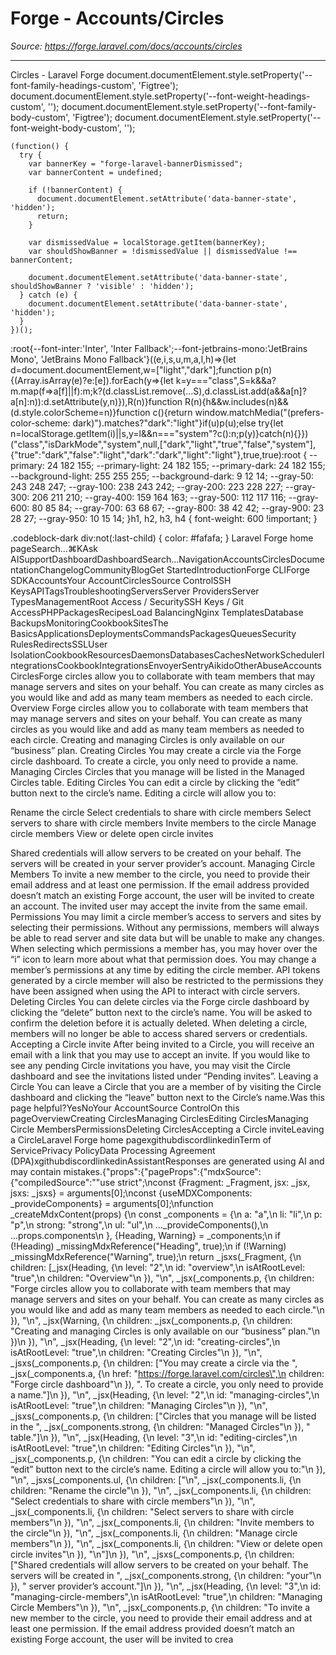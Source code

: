 # Forge - Accounts/Circles

*Source: https://forge.laravel.com/docs/accounts/circles*

---

Circles - Laravel Forge
              document.documentElement.style.setProperty('--font-family-headings-custom', 'Figtree');
              document.documentElement.style.setProperty('--font-weight-headings-custom', '');
              document.documentElement.style.setProperty('--font-family-body-custom', 'Figtree');
              document.documentElement.style.setProperty('--font-weight-body-custom', '');
            
    (function() {
      try {
        var bannerKey = "forge-laravel-bannerDismissed";
        var bannerContent = undefined;
        
        if (!bannerContent) {
          document.documentElement.setAttribute('data-banner-state', 'hidden');
          return;
        }
        
        var dismissedValue = localStorage.getItem(bannerKey);
        var shouldShowBanner = !dismissedValue || dismissedValue !== bannerContent;
        
        document.documentElement.setAttribute('data-banner-state', shouldShowBanner ? 'visible' : 'hidden');
      } catch (e) {
        document.documentElement.setAttribute('data-banner-state', 'hidden');
      }
    })();
  :root{--font-inter:'Inter', 'Inter Fallback';--font-jetbrains-mono:'JetBrains Mono', 'JetBrains Mono Fallback'}((e,i,s,u,m,a,l,h)=>{let d=document.documentElement,w=["light","dark"];function p(n){(Array.isArray(e)?e:[e]).forEach(y=>{let k=y==="class",S=k&&a?m.map(f=>a[f]||f):m;k?(d.classList.remove(...S),d.classList.add(a&&a[n]?a[n]:n)):d.setAttribute(y,n)}),R(n)}function R(n){h&&w.includes(n)&&(d.style.colorScheme=n)}function c(){return window.matchMedia("(prefers-color-scheme: dark)").matches?"dark":"light"}if(u)p(u);else try{let n=localStorage.getItem(i)||s,y=l&&n==="system"?c():n;p(y)}catch(n){}})("class","isDarkMode","system",null,["dark","light","true","false","system"],{"true":"dark","false":"light","dark":"dark","light":"light"},true,true):root {
    --primary: 24 182 155;
    --primary-light: 24 182 155;
    --primary-dark: 24 182 155;
    --background-light: 255 255 255;
    --background-dark: 9 12 14;
    --gray-50: 243 248 247;
    --gray-100: 238 243 242;
    --gray-200: 223 228 227;
    --gray-300: 206 211 210;
    --gray-400: 159 164 163;
    --gray-500: 112 117 116;
    --gray-600: 80 85 84;
    --gray-700: 63 68 67;
    --gray-800: 38 42 42;
    --gray-900: 23 28 27;
    --gray-950: 10 15 14;
  }h1, h2, h3, h4 {
    font-weight: 600 !important;
}

.codeblock-dark div:not(:last-child) {
    color: #fafafa;
}
Laravel Forge home pageSearch...⌘KAsk AISupportDashboardDashboardSearch...NavigationAccountsCirclesDocumentationChangelogCommunityBlogGet StartedIntroductionForge CLIForge SDKAccountsYour AccountCirclesSource ControlSSH KeysAPITagsTroubleshootingServersServer ProvidersServer TypesManagementRoot Access / SecuritySSH Keys / Git AccessPHPPackagesRecipesLoad BalancingNginx TemplatesDatabase BackupsMonitoringCookbookSitesThe BasicsApplicationsDeploymentsCommandsPackagesQueuesSecurity RulesRedirectsSSLUser IsolationCookbookResourcesDaemonsDatabasesCachesNetworkSchedulerIntegrationsCookbookIntegrationsEnvoyerSentryAikidoOtherAbuseAccountsCirclesForge circles allow you to collaborate with team members that may manage servers and sites on your behalf. You can create as many circles as you would like and add as many team members as needed to each circle.​Overview
Forge circles allow you to collaborate with team members that may manage servers and sites on your behalf. You can create as many circles as you would like and add as many team members as needed to each circle.
Creating and managing Circles is only available on our “business” plan.
​Creating Circles
You may create a circle via the Forge circle dashboard. To create a circle, you only need to provide a name.
​Managing Circles
Circles that you manage will be listed in the Managed Circles table.
​Editing Circles
You can edit a circle by clicking the “edit” button next to the circle’s name. Editing a circle will allow you to:

Rename the circle
Select credentials to share with circle members
Select servers to share with circle members
Invite members to the circle
Manage circle members
View or delete open circle invites

Shared credentials will allow servers to be created on your behalf. The servers will be created in your server provider’s account.
​Managing Circle Members
To invite a new member to the circle, you need to provide their email address and at least one permission. If the email address provided doesn’t match an existing Forge account, the user will be invited to create an account. The invited user may accept the invite from the same email.
​Permissions
You may limit a circle member’s access to servers and sites by selecting their permissions. Without any permissions, members will always be able to read server and site data but will be unable to make any changes.
When selecting which permissions a member has, you may hover over the “i” icon to learn more about what that permission does. You may change a member’s permissions at any time by editing the circle member.
API tokens generated by a circle member will also be restricted to the permissions they have been assigned when using the API to interact with circle servers.
​Deleting Circles
You can delete circles via the Forge circle dashboard by clicking the “delete” button next to the circle’s name. You will be asked to confirm the deletion before it is actually deleted.
When deleting a circle, members will no longer be able to access shared servers or credentials.
​Accepting a Circle invite
After being invited to a Circle, you will receive an email with a link that you may use to accept an invite.
If you would like to see any pending Circle invitations you have, you may visit the Circle dashboard and see the invitations listed under “Pending invites”.
​Leaving a Circle
You can leave a Circle that you are a member of by visiting the Circle dashboard and clicking the “leave” button next to the Circle’s name.Was this page helpful?YesNoYour AccountSource ControlOn this pageOverviewCreating CirclesManaging CirclesEditing CirclesManaging Circle MembersPermissionsDeleting CirclesAccepting a Circle inviteLeaving a CircleLaravel Forge home pagexgithubdiscordlinkedinTerm of ServicePrivacy PolicyData Processing Agreement (DPA)xgithubdiscordlinkedinAssistantResponses are generated using AI and may contain mistakes.{"props":{"pageProps":{"mdxSource":{"compiledSource":"\"use strict\";\nconst {Fragment: _Fragment, jsx: _jsx, jsxs: _jsxs} = arguments[0];\nconst {useMDXComponents: _provideComponents} = arguments[0];\nfunction _createMdxContent(props) {\n  const _components = {\n    a: \"a\",\n    li: \"li\",\n    p: \"p\",\n    strong: \"strong\",\n    ul: \"ul\",\n    ..._provideComponents(),\n    ...props.components\n  }, {Heading, Warning} = _components;\n  if (!Heading) _missingMdxReference(\"Heading\", true);\n  if (!Warning) _missingMdxReference(\"Warning\", true);\n  return _jsxs(_Fragment, {\n    children: [_jsx(Heading, {\n      level: \"2\",\n      id: \"overview\",\n      isAtRootLevel: \"true\",\n      children: \"Overview\"\n    }), \"\\n\", _jsx(_components.p, {\n      children: \"Forge circles allow you to collaborate with team members that may manage servers and sites on your behalf. You can create as many circles as you would like and add as many team members as needed to each circle.\"\n    }), \"\\n\", _jsx(Warning, {\n      children: _jsx(_components.p, {\n        children: \"Creating and managing Circles is only available on our “business” plan.\"\n      })\n    }), \"\\n\", _jsx(Heading, {\n      level: \"2\",\n      id: \"creating-circles\",\n      isAtRootLevel: \"true\",\n      children: \"Creating Circles\"\n    }), \"\\n\", _jsxs(_components.p, {\n      children: [\"You may create a circle via the \", _jsx(_components.a, {\n        href: \"https://forge.laravel.com/circles\",\n        children: \"Forge circle dashboard\"\n      }), \". To create a circle, you only need to provide a name.\"]\n    }), \"\\n\", _jsx(Heading, {\n      level: \"2\",\n      id: \"managing-circles\",\n      isAtRootLevel: \"true\",\n      children: \"Managing Circles\"\n    }), \"\\n\", _jsxs(_components.p, {\n      children: [\"Circles that you manage will be listed in the \", _jsx(_components.strong, {\n        children: \"Managed Circles\"\n      }), \" table.\"]\n    }), \"\\n\", _jsx(Heading, {\n      level: \"3\",\n      id: \"editing-circles\",\n      isAtRootLevel: \"true\",\n      children: \"Editing Circles\"\n    }), \"\\n\", _jsx(_components.p, {\n      children: \"You can edit a circle by clicking the “edit” button next to the circle’s name. Editing a circle will allow you to:\"\n    }), \"\\n\", _jsxs(_components.ul, {\n      children: [\"\\n\", _jsx(_components.li, {\n        children: \"Rename the circle\"\n      }), \"\\n\", _jsx(_components.li, {\n        children: \"Select credentials to share with circle members\"\n      }), \"\\n\", _jsx(_components.li, {\n        children: \"Select servers to share with circle members\"\n      }), \"\\n\", _jsx(_components.li, {\n        children: \"Invite members to the circle\"\n      }), \"\\n\", _jsx(_components.li, {\n        children: \"Manage circle members\"\n      }), \"\\n\", _jsx(_components.li, {\n        children: \"View or delete open circle invites\"\n      }), \"\\n\"]\n    }), \"\\n\", _jsxs(_components.p, {\n      children: [\"Shared credentials will allow servers to be created on your behalf. The servers will be created in \", _jsx(_components.strong, {\n        children: \"your\"\n      }), \" server provider’s account.\"]\n    }), \"\\n\", _jsx(Heading, {\n      level: \"3\",\n      id: \"managing-circle-members\",\n      isAtRootLevel: \"true\",\n      children: \"Managing Circle Members\"\n    }), \"\\n\", _jsx(_components.p, {\n      children: \"To invite a new member to the circle, you need to provide their email address and at least one permission. If the email address provided doesn’t match an existing Forge account, the user will be invited to crea